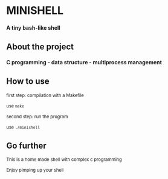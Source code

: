 # MINISHELL
#### A tiny bash-like shell

## About the project
#### C programming - data structure - multiprocess management

## How to use
<sub>first step: compilation with a Makefile</sub>

<sub>use ```make```</sub>

<sub>second step: run the program</sub>

<sub>use ```./minishell``` </sub>

## Go further
<sub>This is a home made shell with complex c programming</sub>

<sub>Enjoy pimping up your shell</sub>
